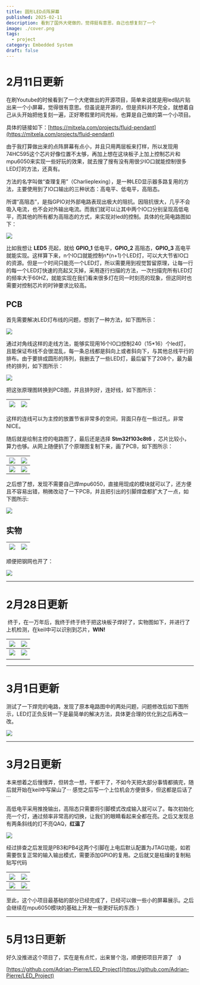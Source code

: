 ```yaml
---
title: 圆形LED点阵屏幕
published: 2025-02-11
description: 看到了国外大佬做的，觉得挺有意思，自己也想复刻了一个
image: ./cover.png
tags:
  - project
category: Embedded System
draft: false
---
```



# 2月11日更新

在刷Youtube的时候看到了一个大佬做出的开源项目，简单来说就是用led贴片贴出来一个小屏幕，觉得很有意思。但虽说是开源的，但是资料并不完全，就想着自己从头开始把他复刻一遍，正好寒假里时间充裕，也算是自己做的第一个小项目。
	
具体的链接如下：[https://mitxela.com/projects/fluid-pendant](https://mitxela.com/projects/fluid-pendant)

由于我打算做出来的点阵屏幕有点小，并且只用两层板来打样，所以发现用74HC595这个芯片好像位置不太够，再加上想在这块板子上加上控制芯片和mpu6050来实现一些好玩的效果，就去搜了搜有没有用很少IO口就能控制很多LED灯的方法，还真有。

方法的名字叫做“查理复用”（Charlieplexing），是一种LED显示器多路复用的方法，主要使用到了IO口输出的三种状态：高电平、低电平，高阻态。

所谓“高阻态”，是指GPIO对外部电路表现出极大的阻抗。因阻抗很大，几乎不会吸入电流，也不会对外输出电流。而我们就可以让其中两个IO口分别呈现高低电平，而其他的所有都为高阻态的方式，来实现对led的控制。具体的化简电路图如下：

![](../../assets/image/20250211174224800.png)

比如我想让 **LED5** 亮起，就给 **GPIO_1** 低电平，**GPIO_2** 高阻态，**GPIO_3** 高电平就能实现。这样算下来，n个IO口就能控制n*(n+1)个LED灯，可以大大节省IO口的资源。但是一个时间只能亮一个LED灯，所以需要用到视觉暂留原理，让每一行的每一个LED灯快速的亮起又灭掉，采用逐行扫描的方法，一次扫描完所有LED灯的频率大于60HZ，就能实现在我们看来很多灯在同一时刻亮的现象，但这同时也需要对控制芯片的时钟要求比较高。

## PCB

首先需要解决LED灯布线的问题，想到了一种方法，如下图所示：

![](../../assets/image/20250211174410029.png)

通过对角线这样的走线方法，能够实现用16个IO口控制240（15*16）个led灯，且能保证布线不会很混乱，每一条总线都是斜向上或者斜向下，与其他总线平行的排布。由于要排成圆形的阵列，我删去了一些LED灯，最后留下了208个，最为最终的排列，如下图所示：

![](../../assets/image/20250211174509088.png)

把这张原理图转换到PCB图，并且排列好，连好线，如下图所示：

| ![](../../assets/image/20250211174626268.png) | ![](../../assets/image/20250211174654957.png) |
| :-------------------------------------------: | :-------------------------------------------: |

这样的连线可以为主控的放置节省非常多的空间，背面只存在一些过孔，非常NICE。

随后就是绘制主控的电路图了，最后还是选择 **Stm32f103c8t6** ，芯片比较小，算力也够。从网上随便扒了个原理图复制下来，画了PCB，如下图所示：


| ![](../../assets/image/20250211174836891.png) | ![](../../assets/image/20250211174931009.png) |
| --------------------------------------------- | --------------------------------------------- |
| ![](../../assets/image/20250211175000657.png) | ![](../../assets/image/20250211175015992.png) |

之后想了想，发现不需要自己焊mpu6050，直接用现成的模块就可以了，还方便且不容易出错，稍微改动了一下PCB，并且把引出的引脚焊盘都扩大了一点，如下图所示:

![](../../assets/image/20250211175115375.png)

## 实物

| ![](../../assets/image/20250211175207697.png) | ![](../../assets/image/20250211175226220.png) |
| --------------------------------------------- | --------------------------------------------- |

顺便把钢网也开了：

![](../../assets/image/20250211204419128.png)

---

# 2月28日更新

 终于，在一万年后，我终于终于终于把这块板子焊好了，实物图如下，并进行了上机检测，在keil中可以识别到芯片，**WIN!**

| ![](../../assets/image/20250228202854499.jpg) | ![](../../assets/image/20250228202911673.jpg) |
| --------------------------------------------- | --------------------------------------------- |
| ![](../../assets/image/20250228202931289.jpg) | ![](../../assets/image/20250228203054634.png) |
|                                               |                                               |

---

# 3月1日更新

测试了一下焊完的电路，发现了原本电路图中的两处问题，问题修改后如下图所示，LED灯正负反转一下是最简单的解决方法，具体更合理的优化到之后再改一改。

![](../../assets/image/20250302004618016.png)

---

# 3月2日更新

本来想着之后慢慢弄，但转念一想，干都干了，不如今天把大部分事情都搞完，随后就开始在keil中写屎山了··· 感觉之后写一个上位机会方便很多，但这都是后话了···

高低电平采用推挽输出，高阻态只需要将引脚模式改成输入就可以了。每次初始化亮一个灯，通过频率非常高的切换，让我们的眼睛看起来全都在亮。之后又发现总有两条斜线的灯不亮QAQ，**红温了**

![](../../assets/image/20250302032415593.png)

经过排查之后发现是PB3和PB4这两个引脚在上电后默认配置为JTAG功能，如若需要恢复正常的输入输出模式，需要添加GPIO的复用。之后就又是枯燥的复制粘贴写代码

| ![](../../assets/image/20250302032755579.png) | ![](../../assets/image/20250302032817216.png) |
| --------------------------------------------- | --------------------------------------------- |
| ![](../../assets/image/20250302032857613.png) | ![](../../assets/image/20250302032948100.png) |

至此，这个小项目最基础的部分已经完成了，已经可以做一些小的屏幕展示。之后会继续在mpu6050模块的基础上开发一些更好玩的东西: )

---

# 5月13日更新

好久没推进这个项目了，实在是有点忙，出来冒个泡，顺便把项目开源了   **:)**

[https://github.com/Adrian-Pierre/LED_Project](https://github.com/Adrian-Pierre/LED_Project)